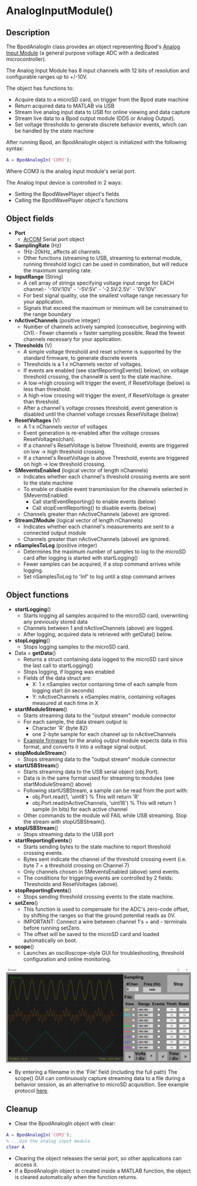 # AnalogInputModule()
## Description

The BpodAnalogIn class provides an object representing Bpod's [Analog Input Module](../assembly/analog-input-module-assembly.md) (a general purpose voltage ADC with a dedicated microcontroller).

The Analog Input Module has 8 input channels with 12 bits of resolution and configurable ranges up to +/-10V.

The object has functions to:

- Acquire data to a microSD card, on trigger from the Bpod state machine
- Return acquired data to MATLAB via USB
- Stream live analog input data to USB for online viewing and data capture
- Stream live data to a Bpod output module (DDS or Analog Output).
- Set voltage thresholds to generate discrete behavior events, which can be handled by the state machine

After running Bpod, an BpodAnalogIn object is initialized with the following syntax:

```matlab
A = BpodAnalogIn('COM3');
```

Where COM3 is the analog input module's serial port.

The Analog Input device is controlled in 2 ways:

- Setting the BpodWavePlayer object's fields
- Calling the BpodWavePlayer object's functions

## Object fields

- **Port**
    - [ArCOM](http://www.google.com/url?q=http%3A%2F%2Fsites.google.com%2Fsite%2Fsanworksdocs%2Farcom&sa=D&sntz=1&usg=AOvVaw0q9tKPNJMCdKV2qsdKk90n) Serial port object
- **SamplingRate** (Hz)
    - 1Hz-20kHz, affects all channels.
    - Other functions (streaming to USB, streaming to external module, running threshold logic) can be used in combination, but will reduce the maximum sampling rate.
- **InputRange** (String)
    - A cell array of strings specifying voltage input range for EACH channel:- '-10V:10V'    - '-5V:5V'    - '-2.5V:2.5V'    - '0V:10V'    
    - For best signal quality, use the smallest voltage range necessary for your application.
    - Signals that exceed the maximum or minimum will be constrained to the range boundary
- **nActiveChannels** (positive integer)
    - Number of channels actively sampled (consecutive, beginning with Ch1).- Fewer channels = faster sampling possible. Read the fewest channels necessary for your application.    
- **Thresholds** (V)
    - A simple voltage threshold and reset scheme is supported by the standard firmware, to generate discrete events
    - Thresholds is a 1 x nChannels vector of voltages.
    - If events are enabled (see startReportingEvents() below), on voltage threshold crossing, the channel# is sent to the state machine.
    - A low->high crossing will trigger the event, if ResetVoltage (below) is less than threshold.
    - A high->low crossing will trigger the event, if ResetVoltage is greater than threshold.
    - After a channel's voltage crosses threshold, event generation is disabled until the channel voltage crosses ResetVoltage (below)
- **ResetVoltages** (V)
    - A 1 x nChannels vector of voltages
    - Event generation is re-enabled after the voltage crosses ResetVoltages(chan).
    - If a channel's ResetVoltage is below Threshold, events are triggered on low -> high threshold crossing.
    - If a channel's ResetVoltage is above Threshold, events are triggered on high -> low threshold crossing.
- **SMeventsEnabled** (logical vector of length nChannels)
    - Indicates whether each channel's threshold crossing events are sent to the state machine
    - To enable or disable event transmission for the channels selected in SMeventsEnabled:
        - Call startEventReporting() to enable events (below)
        - Call stopEventReporting() to disable events (below)    
    - Channels greater than nActiveChannels (above) are ignored.
- **Stream2Module** (logical vector of length nChannels)
    - Indicates whether each channel's measurements are sent to a connected output module
    - Channels greater than nActiveChannels (above) are ignored.
- **nSamplesToLog** (positive integer)
    - Determines the maximum number of samples to log to the microSD card after logging is started with startLogging()
    - Fewer samples can be acquired, if a stop command arrives while logging.
    - Set nSamplesToLog to 'Inf' to log until a stop command arrives

## Object functions

- **startLogging**()
    - Starts logging all samples acquired to the microSD card, overwriting any previously stored data
    - Channels between 1 and nActiveChannels (above) are logged.
    - After logging, acquired data is retrieved with getData() below.
- **stopLogging**()
    - Stops logging samples to the microSD card.
- Data = **getData**()
    - Returns a struct containing data logged to the microSD card since the last call to startLogging()
    - Stops logging, if logging was enabled
    - Fields of the data struct are:
        - X: 1 x nSamples vector containing time of each sample from logging start (in seconds)
        - Y: nActiveChannels x nSamples matrix, containing voltages measured at each time in X    
- **startModuleStream**()
    - Starts streaming data to the "output stream" module connector
    - For each sample, the data stream output is:
        - Character 'R' (byte 82)
        - one 2-byte sample for each channel up to nActiveChannels    
    - [Example firmware](https://www.google.com/url?q=https%3A%2F%2Fgithub.com%2Fsanworks%2FBpod%2Ftree%2Fbeta%2FFirmware%2FBpod%25200_7%2FAnalogModulesClosedLoop%2FAnalogLoop_OutputModule&sa=D&sntz=1&usg=AOvVaw3jvy3XE2agm7VDN8WNpnNY) for the analog _output_ module expects data in this format, and converts it into a voltage signal output.
- **stopModuleStream**()
    - Stops streaming data to the "output stream" module connector
- **startUSBStream**()
    - Starts streaming data to the USB serial object (obj.Port).
    - Data is in the same format used for streaming to modules (see startModuleStream() above)
    - Following startUSBStream, a sample can be read from the port with:
        - obj.Port.read(1, 'uint8') % This will return 'R'
        - obj.Port.read(nActiveChannels, 'uint16') % This will return 1 sample (in bits) for each active channel    
    - Other commands to the module will FAIL while USB streaming. Stop the stream with stopUSBStream().
- **stopUSBStream**()
    - Stops streaming data to the USB port
- **startReportingEvents**()
    - Starts sending bytes to the state machine to report threshold crossing events.
    - Bytes sent indicate the channel of the threshold crossing event (i.e. byte 7 = a threshold crossing on Channel 7)
    - Only channels chosen in SMeventsEnabled (above) send events.
    - The conditions for triggering events are controlled by 2 fields: Thresholds and ResetVoltages (above).
- **stopReportingEvents**()
    - Stops sending threshold crossing events to the state machine.
- **setZero**()
    - This function is used to compensate for the ADC's zero-code offset, by shifting the ranges so that the ground potential reads as 0V.
    - IMPORTANT: Connect a wire between channel 1's + and - terminals before running setZero.
    - The offset will be saved to the microSD card and loaded automatically on boot.
- **scope**()
    - Launches an oscilloscope-style GUI for troubleshooting, threshold configuration and online monitoring.

![Alt text](../images/bpodanalogin-scope-window.png)

- By entering a filename in the 'File' field (including the full path) The scope() GUI can continuously capture streaming data to a file during a behavior session, as an alternative to microSD acquisition. See example protocol [here](https://www.google.com/url?q=https%3A%2F%2Fgithub.com%2Fsanworks%2FBpod_Gen2%2Fblob%2Fmaster%2FExamples%2FProtocols%2FAnalog_Input%2FLight2AFC_AnalogStreaming%2FLight2AFC_AnalogStreaming.m&sa=D&sntz=1&usg=AOvVaw2arf6ntL1eN3wUUCdAhnT1).

## Cleanup
- Clear the BpodAnalogIn object with clear:
```matlab
A = BpodAnalogIn('COM3');
% ...Use the analog input module
clear A
```

- Clearing the object releases the serial port, so other applications can access it.
- If a BpodAnalogIn object is created inside a MATLAB function, the object is cleared automatically when the function returns.